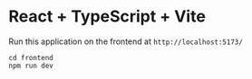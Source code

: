 # React + TypeScript + Vite

Run this application on the frontend at `http://localhost:5173/`

```
cd frontend
npm run dev
```
